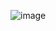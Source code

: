 ![image](https://user-images.githubusercontent.com/36649115/44615766-022c0480-a7f7-11e8-8a7c-905ee787b253.png)
